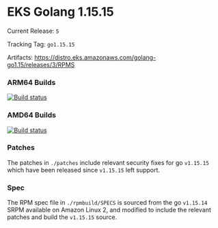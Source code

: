 # EKS Golang 1.15.15

Current Release: `5`

Tracking Tag: `go1.15.15`

Artifacts: https://distro.eks.amazonaws.com/golang-go1.15/releases/3/RPMS

### ARM64 Builds 
[![Build status](https://prow.eks.amazonaws.com/badge.svg?jobs=golang-1.15-ARM64-PROD-tooling-postsubmit)](https://prow.eks.amazonaws.com/?repo=aws%2Feks-distro-build-tooling&type=postsubmit)

### AMD64 Builds 
[![Build status](https://prow.eks.amazonaws.com/badge.svg?jobs=golang-1.15-tooling-postsubmit)](https://prow.eks.amazonaws.com/?repo=aws%2Feks-distro-build-tooling&type=postsubmit)

### Patches
The patches in `./patches` include relevant security fixes for go `v1.15.15` which have been released since `v1.15.15` left support. 

### Spec
The RPM spec file in `./rpmbuild/SPECS` is sourced from the go `v1.15.14` SRPM available on Amazon Linux 2, and modified to include the relevant patches and build the `v1.15.15` source.


